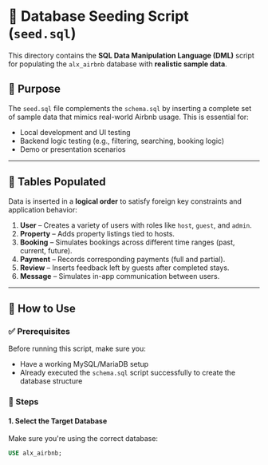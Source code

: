 # 🧪 Database Seeding Script (`seed.sql`)

This directory contains the **SQL Data Manipulation Language (DML)** script for populating the `alx_airbnb` database with **realistic sample data**.

## 📌 Purpose

The `seed.sql` file complements the `schema.sql` by inserting a complete set of sample data that mimics real-world Airbnb usage. This is essential for:
- Local development and UI testing
- Backend logic testing (e.g., filtering, searching, booking logic)
- Demo or presentation scenarios

---

## 📄 Tables Populated

Data is inserted in a **logical order** to satisfy foreign key constraints and application behavior:

1. **User** – Creates a variety of users with roles like `host`, `guest`, and `admin`.
2. **Property** – Adds property listings tied to hosts.
3. **Booking** – Simulates bookings across different time ranges (past, current, future).
4. **Payment** – Records corresponding payments (full and partial).
5. **Review** – Inserts feedback left by guests after completed stays.
6. **Message** – Simulates in-app communication between users.

---

## 🚀 How to Use

### ✅ Prerequisites

Before running this script, make sure you:
- Have a working MySQL/MariaDB setup
- Already executed the `schema.sql` script successfully to create the database structure

### 🧭 Steps

#### 1. **Select the Target Database**
Make sure you're using the correct database:
```sql
USE alx_airbnb;
